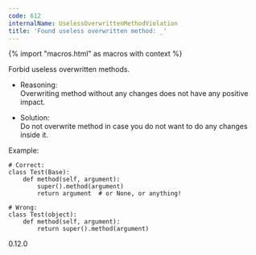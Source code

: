 ```yaml
---
code: 612
internalName: UselessOverwrittenMethodViolation
title: 'Found useless overwritten method: _'
---
```


{% import "macros.html" as macros with context %}

Forbid useless overwritten methods.

  - Reasoning:  
    Overwriting method without any changes does not have any positive
    impact.

  - Solution:  
    Do not overwrite method in case you do not want to do any changes
    inside it.

Example:

    # Correct:
    class Test(Base):
        def method(self, argument):
            super().method(argument)
            return argument  # or None, or anything!
    
    # Wrong:
    class Test(object):
        def method(self, argument):
            return super().method(argument)

<div class="versionadded">

0.12.0

</div>